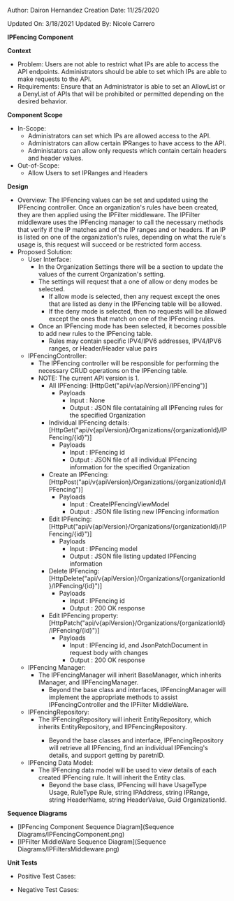 Author: Dairon Hernandez
Creation Date: 11/25/2020

Updated On: 3/18/2021
Updated By: Nicole Carrero

**IPFencing Component**

**Context**

- Problem: Users are not able to restrict what IPs are able to access the API endpoints. Administrators should be able to set which IPs are able to make requests to the API.
- Requirements: Ensure that an Administrator is able to set an AllowList or a DenyList of APIs that will be prohibited or permitted depending on the desired behavior.

**Component Scope**

- In-Scope:
  - Administrators can set which IPs are allowed access to the API.
  - Administrators can allow certain IPRanges to have access to the API.
  - Administators can allow only requests which contain certain headers and header values.
- Out-of-Scope:
  - Allow Users to set IPRanges and Headers

**Design**

- Overview: The IPFencing values can be set and updated using the IPFencing controller. Once an organization's rules have been created, they are then applied using the IPFilter middleware. The IPFilter middleware uses the IPFencing manager to call the necessary methods that verify if the IP matches and of the IP ranges and or headers. If an IP is listed on one of the organization's rules, depending on what the rule's usage is, this request will succeed or be restricted form access.
- Proposed Solution:
  - User Interface:
    - In the Organization Settings there will be a section to update the values of the current Organization's setting.
    - The settings will request that a one of allow or deny modes be selected.
      - If allow mode is selected, then any request except the ones that are listed as deny in the IPFencing table will be allowed.
      - If the deny mode is selected, then no requests will be allowed except the ones that match on one of the IPFencing rules.
    - Once an IPFencing mode has been selected, it becomes possible to add new rules to the IPFencing table.
        - Rules may contain specific IPV4/IPV6 addresses, IPV4/IPV6 ranges, or Header/Header value pairs
  - IPFencingController:
    - The IPFencing controller will be responsible for performing the necessary CRUD operations on the IPFencing table.
    - NOTE: The current API version is 1.
      - All IPFencing: [HttpGet("api/v{apiVersion}/IPFencing")]
        - Payloads
          - Input : None
          - Output : JSON file contataining all IPFencing rules for the specified Organization
      - Individual IPFencing details: [HttpGet("api/v{apiVersion}/Organizations/{organizationId}/IPFencing/{id}")]
        - Payloads
          - Input : IPFencing id
          - Output : JSON file of all individual IPFencing information for the specified Organization
      - Create an IPFencing: [HttpPost("api/v{apiVersion}/Organizations/{organizationId}/IPFencing")]
        - Payloads
          - Input : CreateIPFencingViewModel 
          - Output : JSON file listing new IPFencing information
      - Edit IPFencing: [HttpPut("api/v{apiVersion}/Organizations/{organizationId}/IPFencing/{id}")]
        - Payloads
          - Input : IPFencing model
          - Output : JSON file listing updated IPFencing information
      - Delete IPFencing: [HttpDelete("api/v{apiVersion}/Organizations/{organizationId}/IPFencing/{id}")]
        - Payloads
          - Input : IPFencing id
          - Output : 200 OK response
      - Edit IPFencing property: [HttpPatch("api/v{apiVersion}/Organizations/{organizationId}/IPFencing/{id}")]
        - Payloads
          - Input : IPFencing id, and JsonPatchDocument in request body with changes
          - Output : 200 OK response
  - IPFencing Manager:
    - The IPFencingManager will inherit BaseManager, which inherits IManager, and IIPFencingManager.
      - Beyond the base class and interfaces, IPFencingManager will implement the appropriate methods to assist IPFencingController and the IPFilter MiddleWare.
  - IPFencingRepository:
    - The IPFencingRepository will inherit EntityRepository<IPFencing>, which inherits EntityRepository, and IIPFencingRepository.
      - Beyond the base classes and interface, IPFencingRepository will retrieve all IPFencing, find an individual IPFencing's details, and support getting by paretnID.
  - IPFencing Data Model:
    - The IPFencing data model will be used to view details of each created IPFencing rule.  It will inherit the Entity clas.
      - Beyond the base class, IPFencing will have UsageType Usage, RuleType Rule, string IPAddress, string IPRange, string HeaderName, string HeaderValue, Guid OrganizationId.

**Sequence Diagrams**

- [IPFencing Component Sequence Diagram](Sequence Diagrams/IPFencingComponent.png)
- [IPFilter MiddleWare Sequence Diagram](Sequence Diagrams/IPFiltersMiddleware.png)

**Unit Tests**

- Positive Test Cases:

- Negative Test Cases:
